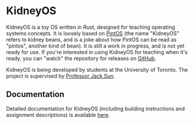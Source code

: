 # KidneyOS

<!-- [> about-body](docs/about-body.md) -->
<!-- BEGIN mdsh -->
KidneyOS is a toy OS written in Rust, designed for teaching operating systems concepts. It is loosely based on [PintOS](https://pintos-os.org/) (the name "KidneyOS" refers to kidney beans, and is a joke about how PintOS can be read as "pintos", another kind of bean). It is still a work in progress, and is not yet ready for use. If you're interested in using KidneyOS for teaching when it's ready, you can "watch" the repository for releases on [GitHub](https://github.com/KidneyOS/KidneyOS).

KidneyOS is being developed by students at the University of Toronto. The project is supervised by [Professor Jack Sun](https://www.cs.toronto.edu/~sunk/).
<!-- END mdsh -->

## Documentation

Detailed documentation for KidneyOS (including building instructions and assignment descriptions) is available [here](https://kidneyos.github.io/KidneyOS/).
